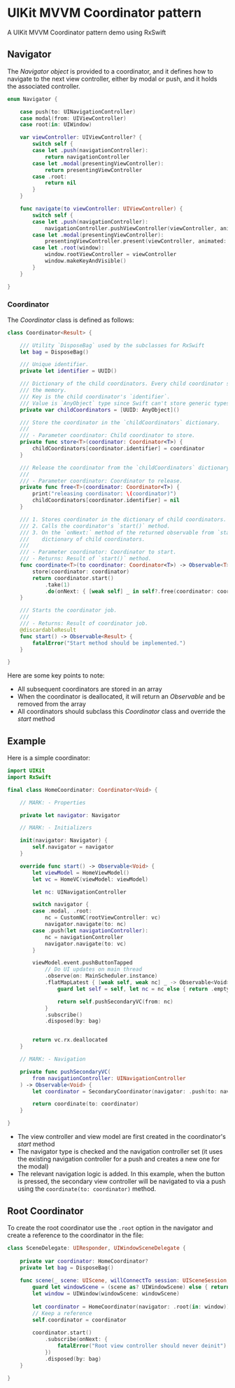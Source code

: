 # UIKit MVVM Coordinator pattern
A UIKit MVVM Coordinator pattern demo using RxSwift

## Navigator

The *Navigator object* is provided to a coordinator, and it defines how to navigate to the next view controller, either by modal or push, and it holds the associated controller.

```swift
enum Navigator {

    case push(to: UINavigationController)
    case modal(from: UIViewController)
    case root(in: UIWindow)

    var viewController: UIViewController? {
        switch self {
        case let .push(navigationController):
            return navigationController
        case let .modal(presentingViewController):
            return presentingViewController
        case .root:
            return nil
        }
    }

    func navigate(to viewController: UIViewController) {
        switch self {
        case let .push(navigationController):
            navigationController.pushViewController(viewController, animated: true)
        case let .modal(presentingViewController):
            presentingViewController.present(viewController, animated: true)
        case let .root(window):
            window.rootViewController = viewController
            window.makeKeyAndVisible()
        }
    }

}
```

### Coordinator
The *Coordinator* class is defined as follows:
```swift
class Coordinator<Result> {

    /// Utility `DisposeBag` used by the subclasses for RxSwift
    let bag = DisposeBag()

    /// Unique identifier.
    private let identifier = UUID()

    /// Dictionary of the child coordinators. Every child coordinator should be added to the dictionary and kept in
    /// the memory.
    /// Key is the child coordinator's `identifier`.
    /// Value is `AnyObject` type since Swift can't store generic types in an array.
    private var childCoordinators = [UUID: AnyObject]()

    /// Store the coordinator in the `childCoordinators` dictionary.
    ///
    /// - Parameter coordinator: Child coordinator to store.
    private func store<T>(coordinator: Coordinator<T>) {
        childCoordinators[coordinator.identifier] = coordinator
    }

    /// Release the coordinator from the `childCoordinators` dictionary.
    ///
    /// - Parameter coordinator: Coordinator to release.
    private func free<T>(coordinator: Coordinator<T>) {
        print("releasing coordinator: \(coordinator)")
        childCoordinators[coordinator.identifier] = nil
    }

    /// 1. Stores coordinator in the dictionary of child coordinators.
    /// 2. Calls the coordinator's `start()` method.
    /// 3. On the `onNext:` method of the returned observable from `start()`, the coordinator is removed from the
    ///    dictionary of child coordinators.
    ///
    /// - Parameter coordinator: Coordinator to start.
    /// - Returns: Result of `start()` method.
    func coordinate<T>(to coordinator: Coordinator<T>) -> Observable<T> {
        store(coordinator: coordinator)
        return coordinator.start()
            .take(1)
            .do(onNext: { [weak self] _ in self?.free(coordinator: coordinator) })
    }

    /// Starts the coordinator job.
    ///
    /// - Returns: Result of coordinator job.
    @discardableResult
    func start() -> Observable<Result> {
        fatalError("Start method should be implemented.")
    }

}
```

Here are some key points to note:
- All subsequent coordinators are stored in an array
- When the coordinator is deallocated, it will return an *Observable<Result>* and be removed from the array
- All coordinators should subclass this *Coordinator* class and override the *start* method

## Example

Here is a simple coordinator:
```swift
import UIKit
import RxSwift

final class HomeCoordinator: Coordinator<Void> {

    // MARK: - Properties

    private let navigator: Navigator

    // MARK: - Initializers

    init(navigator: Navigator) {
        self.navigator = navigator
    }

    override func start() -> Observable<Void> {
        let viewModel = HomeViewModel()
        let vc = HomeVC(viewModel: viewModel)

        let nc: UINavigationController

        switch navigator {
        case .modal, .root:
            nc = CustomNC(rootViewController: vc)
            navigator.navigate(to: nc)
        case .push(let navigationController):
            nc = navigationController
            navigator.navigate(to: vc)
        }

        viewModel.event.pushButtonTapped
            // Do UI updates on main thread
            .observe(on: MainScheduler.instance)
            .flatMapLatest { [weak self, weak nc] _ -> Observable<Void> in
                guard let self = self, let nc = nc else { return .empty() }

                return self.pushSecondaryVC(from: nc)
            }
            .subscribe()
            .disposed(by: bag)


        return vc.rx.deallocated
    }

    // MARK: - Navigation

    private func pushSecondaryVC(
        from navigationController: UINavigationController
    ) -> Observable<Void> {
        let coordinator = SecondaryCoordinator(navigator: .push(to: navigationController))

        return coordinate(to: coordinator)
    }

}
```
- The view controller and view model are first created in the coordinator's *start* method
- The navigator type is checked and the navigation controller set (it uses the existing navigation controller for a push and creates a new one for the modal)
- The relevant navigation logic is added. In this example, when the button is pressed, the secondary view controller will be navigated to via a push using the `coordinate(to: coordinator)` method.

## Root Coordinator

To create the root coordinator use the `.root` option in the navigator and create a reference to the coordinator in the file:

```swift
class SceneDelegate: UIResponder, UIWindowSceneDelegate {
    
    private var coordinator: HomeCoordinator?
    private let bag = DisposeBag()
    
    func scene(_ scene: UIScene, willConnectTo session: UISceneSession, options connectionOptions: UIScene.ConnectionOptions) {
        guard let windowScene = (scene as? UIWindowScene) else { return }
        let window = UIWindow(windowScene: windowScene)
        
        let coordinator = HomeCoordinator(navigator: .root(in: window))
        // Keep a reference
        self.coordinator = coordinator
        
        coordinator.start()
            .subscribe(onNext: {
                fatalError("Root view controller should never deinit")
            })
            .disposed(by: bag)
    }
    
}
```
